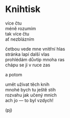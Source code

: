 Knihtisk  
========  
  
více čtu  
méně rozumím  
tak více čtu  
ať nezblázním  
  
četbou vede mne vnitřní hlas  
stránka lapí další vlas  
prohlédám důvtip mnoha ras  
chápu se ji v ruce zas  
  
a potom  
  
umět užívat těch knih  
mnohé bych tu ještě stih  
rozvahu jak učený mnich  
ach jo — to byl vzdych!  
  
(pj)  
  
